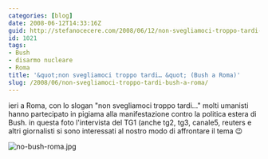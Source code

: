 ```yaml
---
categories: [blog]
date: 2008-06-12T14:33:16Z
guid: http://stefanocecere.com/2008/06/12/non-svegliamoci-troppo-tardi-bush-a-roma/
id: 1021
tags:
- Bush
- disarmo nucleare
- Roma
title: '&quot;non svegliamoci troppo tardi… &quot; (Bush a Roma)'
slug: /2008/06/non-svegliamoci-troppo-tardi-bush-a-roma/
---
```


ieri a Roma, con lo slogan "non svegliamoci troppo tardi…" molti umanisti hanno partecipato in pigiama alla manifestazione contro la politica estera di Bush. in questa foto l'intervista del TG1 (anche tg2, tg3, canale5, reuters e altri giornalisti si sono interessati al nostro modo di affrontare il tema 😉

![no-bush-roma.jpg](http://stefanocecere.com/wp-content/uploads/sites/3/2008/06/no-bush-roma.jpg)